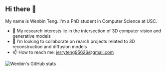 ## Hi there 👋

My name is Wenbin Teng. I'm a PhD student in Computer Science at USC.

- 🔭 My research interests lie in the intersection of 3D computer vision and generative models
- 👯 I’m looking to collaborate on rearch projects related to 3D reconstruction and diffusion models
- 📫 How to reach me: [jerryteng95626@gmail.com](jerryteng95626@gmail.com)

![Wenbin's GitHub stats](https://github-readme-stats.vercel.app/api?username=wbteng9526&show_icons=true&theme=transparent)
